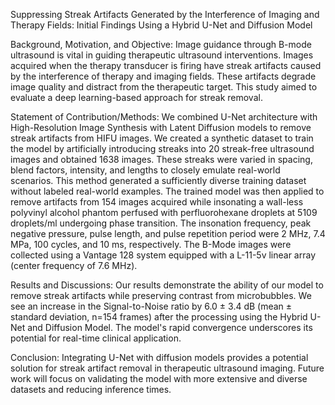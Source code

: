 Suppressing Streak Artifacts Generated by the Interference of Imaging and Therapy Fields: Initial Findings Using a Hybrid U-Net and Diffusion Model

Background, Motivation, and Objective: Image guidance through B-mode ultrasound is vital in guiding therapeutic ultrasound interventions. Images acquired when the therapy transducer is firing have streak artifacts caused by the interference of therapy and imaging fields. These artifacts degrade image quality and distract from the therapeutic target. This study aimed to evaluate a deep learning-based approach for streak removal. 

Statement of Contribution/Methods: We combined U-Net architecture with High-Resolution Image Synthesis with Latent Diffusion models to remove streak artifacts from HIFU images. We created a synthetic dataset to train the model by artificially introducing streaks into 20 streak-free ultrasound images and obtained 1638 images. These streaks were varied in spacing, blend factors, intensity, and lengths to closely emulate real-world scenarios. This method generated a sufficiently diverse training dataset without labeled real-world examples. The trained model was then applied to remove artifacts from 154 images acquired while insonating a wall-less polyvinyl alcohol phantom perfused with perfluorohexane droplets at 5109  droplets/ml undergoing phase transition. The insonation frequency, peak negative pressure, pulse length, and pulse repetition period were 2 MHz, 7.4 MPa, 100 cycles, and 10 ms, respectively. The B-Mode images were collected using a Vantage 128 system equipped with a L-11-5v linear array (center frequency of 7.6 MHz).

Results and Discussions: Our results demonstrate the ability of our model to remove streak artifacts while preserving contrast from microbubbles. We see an increase in the Signal-to-Noise ratio by 6.0 ± 3.4 dB (mean ± standard deviation, n=154 frames) after the processing using the Hybrid U-Net and Diffusion Model. The model's rapid convergence underscores its potential for real-time clinical application.

Conclusion: Integrating U-Net with diffusion models provides a potential solution for streak artifact removal in therapeutic ultrasound imaging. Future work will focus on validating the model with more extensive and diverse datasets and reducing inference times.


